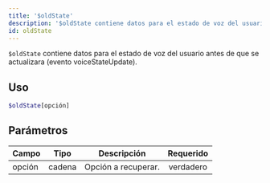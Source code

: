 ```yaml
---
title: '$oldState'
description: '$oldState contiene datos para el estado de voz del usuario antes de que se actualizara (evento voiceStateUpdate).'
id: oldState
---
```


`$oldState` contiene datos para el estado de voz del usuario antes de que se actualizara (evento voiceStateUpdate).

## Uso

```php
$oldState[opción]
```

## Parámetros

| Campo  | Tipo   | Descripción         | Requerido |
| ------ | ------ | ------------------- |:---------:|
| opción | cadena | Opción a recuperar. | verdadero |